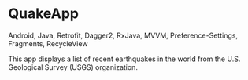 # QuakeApp
Android, Java, Retrofit, Dagger2, RxJava, MVVM, Preference-Settings, Fragments, RecycleView

This app displays a list of recent earthquakes in the world from the U.S. Geological Survey (USGS) organization.
